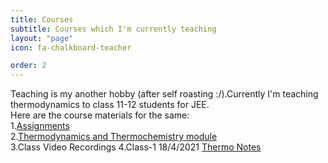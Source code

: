 ```yaml
---
title: Courses
subtitle: Courses which I'm currently teaching 
layout: "page"
icon: fa-chalkboard-teacher

order: 2
---
```


Teaching is my another hobby (after self roasting :/).Currently I'm teaching thermodynamics to class 11-12 students for JEE.<br/>
Here are the course materials for the same:<br/>
1.[Assignments](https://github.com/Gargantua1605/gargantua1605.github.io/files/6310440/Assignments.pdf)<br/>
2.[Thermodynamics and Thermochemistry module](https://github.com/Gargantua1605/gargantua1605.github.io/files/6310447/Thermodynamics.and.Thermochemistry.pdf)<br/>
3.Class Video Recordings 
4.Class-1 18/4/2021 [Thermo Notes](https://github.com/Gargantua1605/gargantua1605.github.io/files/6333914/Thermo.Notes.18-4-21.pdf)




